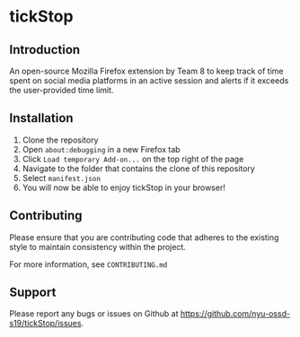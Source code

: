 # tickStop

## Introduction

An open-source Mozilla Firefox extension by Team 8 to keep track of time spent on social media platforms in an active session and alerts if it exceeds the user-provided time limit.


## Installation

1. Clone the repository
2. Open `about:debugging` in a new Firefox tab
3. Click `Load temporary Add-on...` on the top right of the page
4. Navigate to the folder that contains the clone of this repository
5. Select `manifest.json`
6. You will now be able to enjoy tickStop in your browser!


## Contributing

Please ensure that you are contributing code that adheres to the existing style to maintain consistency within the project.

For more information, see `CONTRIBUTING.md`


## Support

Please report any bugs or issues on Github at <https://github.com/nyu-ossd-s19/tickStop/issues>.
